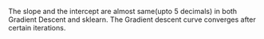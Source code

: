 The slope and the intercept are almost same(upto 5 decimals) in both Gradient Descent and sklearn.
The Gradient descent curve converges after certain iterations.
